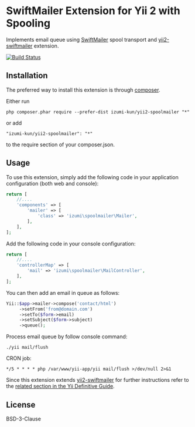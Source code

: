 # SwiftMailer Extension for Yii 2 with Spooling

Implements email queue using [SwiftMailer](http://swiftmailer.org/) spool transport and [yii2-swiftmailer](https://github.com/yiisoft/yii2-swiftmailer) extension.

[![Build Status](https://travis-ci.org/Izumi-kun/yii2-spoolmailer.svg?branch=master)](https://travis-ci.org/Izumi-kun/yii2-spoolmailer)

## Installation

The preferred way to install this extension is through [composer](http://getcomposer.org/download/).

Either run

```
php composer.phar require --prefer-dist izumi-kun/yii2-spoolmailer "*"
```

or add

```
"izumi-kun/yii2-spoolmailer": "*"
```

to the require section of your composer.json.

## Usage

To use this extension, simply add the following code in your application configuration (both web and console):

```php
return [
    //....
    'components' => [
        'mailer' => [
            'class' => 'izumi\spoolmailer\Mailer',
        ],
    ],
];
```

Add the following code in your console configuration:

```php
return [
    //....
    'controllerMap' => [
        'mail' => 'izumi\spoolmailer\MailController',
    ],
];
```

You can then add an email in queue as follows:

```php
Yii::$app->mailer->compose('contact/html')
     ->setFrom('from@domain.com')
     ->setTo($form->email)
     ->setSubject($form->subject)
     ->queue();
```

Process email queue by follow console command:

```
./yii mail/flush
```

CRON job:

```
*/5 * * * * php /var/www/yii-app/yii mail/flush >/dev/null 2>&1
```

Since this extension extends [yii2-swiftmailer](https://github.com/yiisoft/yii2-swiftmailer) for further instructions refer to the [related section in the Yii Definitive Guide](http://www.yiiframework.com/doc-2.0/guide-tutorial-mailing.html).

## License

BSD-3-Clause
